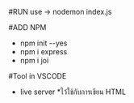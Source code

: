 #RUN use -> nodemon index.js

#ADD NPM
- npm init --yes
- npm i express
- npm i joi

#Tool in VSCODE
- live server *ไว้ใช้กับการเขียน HTML